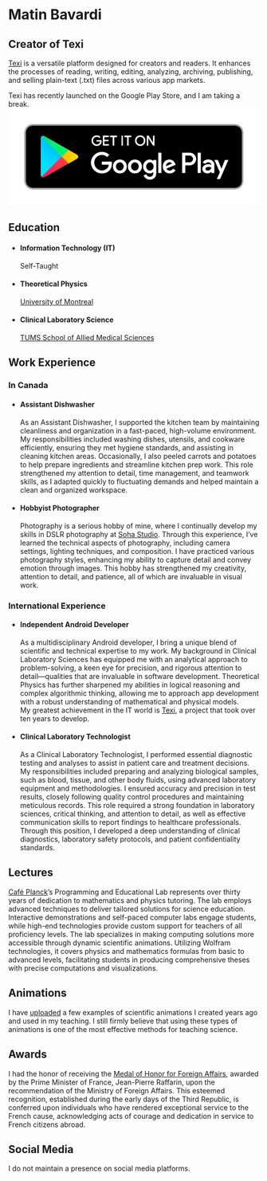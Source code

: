 # Matin Bavardi
## Creator of Texi
[Texi](https://texi.app/) is a versatile platform designed for creators and readers. It enhances the processes of reading, writing, editing, analyzing, archiving, publishing, and selling plain-text (.txt) files across various app markets.

Texi has recently launched on the Google Play Store, and I am taking a break.  
[![Download Texi](https://github.com/matinbavardi/matinbavardi/blob/d2f6da91224a9af243e2821652189a42ab819fdd/google-play-badge.png?raw=true)](http://google.com.au/)


## Education
- #### Information Technology (IT)
    Self-Taught 
-  #### Theoretical Physics
    [University of Montreal](https://phys.umontreal.ca/english/home/) 
- #### Clinical Laboratory Science
    [TUMS School of Allied Medical Sciences](https://en.tums.ac.ir/en/department/major/412/clinical-laboratory-sciences-cls-)


## Work Experience
### In Canada
- #### Assistant Dishwasher
    As an Assistant Dishwasher, I supported the kitchen team by maintaining cleanliness and organization in a fast-paced, high-volume environment. My responsibilities included washing dishes, utensils, and cookware efficiently, ensuring they met hygiene standards, and assisting in cleaning kitchen areas. Occasionally, I also peeled carrots and potatoes to help prepare ingredients and streamline kitchen prep work. This role strengthened my attention to detail, time management, and teamwork skills, as I adapted quickly to fluctuating demands and helped maintain a clean and organized workspace.

- #### Hobbyist Photographer
    Photography is a serious hobby of mine, where I continually develop my skills in DSLR photography at [Soha Studio](https://diansoha.com/). Through this experience, I’ve learned the technical aspects of photography, including camera settings, lighting techniques, and composition. I have practiced various photography styles, enhancing my ability to capture detail and convey emotion through images. This hobby has strengthened my creativity, attention to detail, and patience, all of which are invaluable in visual work.

### International Experience
- #### Independent Android Developer
    As a multidisciplinary Android developer, I bring a unique blend of scientific and technical expertise to my work. My background in Clinical Laboratory Sciences has equipped me with an analytical approach to problem-solving, a keen eye for precision, and rigorous attention to detail—qualities that are invaluable in software development. Theoretical Physics has further sharpened my abilities in logical reasoning and complex algorithmic thinking, allowing me to approach app development with a robust understanding of mathematical and physical models.  
    My greatest achievement in the IT world is [Texi](https://texi.app/), a project that took over ten years to develop.

- #### Clinical Laboratory Technologist 
    As a Clinical Laboratory Technologist, I performed essential diagnostic testing and analyses to assist in patient care and treatment decisions. My responsibilities included preparing and analyzing biological samples, such as blood, tissue, and other body fluids, using advanced laboratory equipment and methodologies. I ensured accuracy and precision in test results, closely following quality control procedures and maintaining meticulous records. This role required a strong foundation in laboratory sciences, critical thinking, and attention to detail, as well as effective communication skills to report findings to healthcare professionals. Through this position, I developed a deep understanding of clinical diagnostics, laboratory safety protocols, and patient confidentiality standards.


## Lectures
[Café Planck](https://www.cafeplanck.com/)’s Programming and Educational Lab represents over thirty years of dedication to mathematics and physics tutoring. The lab employs advanced techniques to deliver tailored solutions for science education. Interactive demonstrations and self-paced computer labs engage students, while high-end technologies provide custom support for teachers of all proficiency levels. The lab specializes in making computing solutions more accessible through dynamic scientific animations. Utilizing Wolfram technologies, it covers physics and mathematics formulas from basic to advanced levels, facilitating students in producing comprehensive theses with precise computations and visualizations.


## Animations
I have [uploaded](https://www.cafeplanck.com/video) a few examples of scientific animations I created years ago and used in my teaching. I still firmly believe that using these types of animations is one of the most effective methods for teaching science.


## Awards
I had the honor of receiving the [Medal of Honor for Foreign Affairs](http://www.france-phaleristique.com/medaille_honneur_affaires_etrangeres.htm), awarded by the Prime Minister of France, Jean-Pierre Raffarin, upon the recommendation of the Ministry of Foreign Affairs. This esteemed recognition, established during the early days of the Third Republic, is conferred upon individuals who have rendered exceptional service to the French cause, acknowledging acts of courage and dedication in service to French citizens abroad.


## Social Media
I do not maintain a presence on social media platforms.
